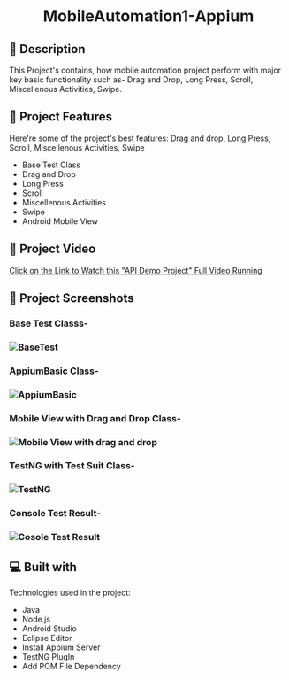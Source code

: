 # 
<h1 id="title" align="center">MobileAutomation1-Appium </h1>

 <!--<p align="center"><img src="https://socialify.git.ci/shantokumarsaha123/Web-Automation-Selenium-java-amazon/image?forks=1&amp;issues=1&amp;language=1&amp;name=1&amp;owner=1&amp;pulls=1&amp;stargazers=1&amp;theme=Light" alt="project-image"></p> -->


<h2>📝 Description</h2> 

This Project's contains, how mobile automation project perform with major key basic functionality such as- Drag and Drop, Long Press, Scroll, Miscellenous Activities, Swipe.</p>

<h2>🚀 Project Features</h2>

Here're some of the project's best features:
Drag and drop, Long Press, Scroll, Miscellenous Activities, Swipe
*   Base Test Class
*   Drag and Drop
*   Long Press
*   Scroll
*   Miscellenous Activities
*   Swipe
*   Android Mobile View


<h2>📸 Project Video</h2>

[Click on the Link to Watch this "API Demo Project" Full Video Running](https://drive.google.com/file/d/1zcWRXzl4o3BA4iIbki43wwvXVJqPQ2-j/view?usp=sharing)


<h2>📸 Project Screenshots</h2>


<h3> Base Test Classs- <h3>

![BaseTest](https://github.com/shanto-kumar-saha/MobileAutomation1-Appium/assets/122052172/79048ac5-1d80-4683-b5ee-9f0f012111a5)

<h3> AppiumBasic Class- <h3>

![AppiumBasic](https://github.com/shanto-kumar-saha/MobileAutomation1-Appium/assets/122052172/17656e8c-d3f2-4455-bb30-7e4bad46b6f5)



<h3> Mobile View with Drag and Drop Class- <h3>

![Mobile View with drag  and drop](https://github.com/shanto-kumar-saha/MobileAutomation1-Appium/assets/122052172/bc738901-f6c5-44b3-b515-8d29bac4d472)

<h3> TestNG with Test Suit Class- <h3>

![TestNG](https://github.com/shanto-kumar-saha/MobileAutomation1-Appium/assets/122052172/c533d4dd-351c-4967-9f89-aeccd7775a5e)


<h3> Console Test Result- <h3>

![Cosole Test  Result](https://github.com/shanto-kumar-saha/MobileAutomation1-Appium/assets/122052172/5d96b03b-c37e-4a6f-b971-15e8855c27eb)






 <!--<h2>🛠️ Installation Steps:</h2>

<p>1. Download &amp; Install Appium.</p>

<p>2. Download collection &amp; Environment file from here.</p>

<p>3. Open those file in Postman</p>

<p>4. Run the project in Postman.</p>

<p>5. To generate HTML report install Newman in your OS.</p>-->



  
  
<h2>💻 Built with</h2>

Technologies used in the project:

*   Java
*   Node.js
*   Android Studio
*   Eclipse Editor
*   Install Appium Server
*   TestNG PlugIn 
*   Add POM File Dependency
